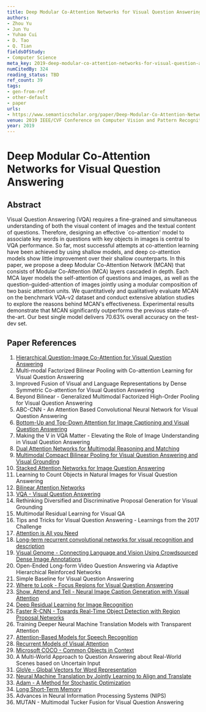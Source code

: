 ```yaml
---
title: Deep Modular Co-Attention Networks for Visual Question Answering
authors:
- Zhou Yu
- Jun Yu
- Yuhao Cui
- D. Tao
- Q. Tian
fieldsOfStudy:
- Computer Science
meta_key: 2019-deep-modular-co-attention-networks-for-visual-question-answering
numCitedBy: 324
reading_status: TBD
ref_count: 39
tags:
- gen-from-ref
- other-default
- paper
urls:
- https://www.semanticscholar.org/paper/Deep-Modular-Co-Attention-Networks-for-Visual-Yu-Yu/8a1744da011375d711ed75fc2d160c6fdca2cf89?sort=total-citations
venue: 2019 IEEE/CVF Conference on Computer Vision and Pattern Recognition (CVPR)
year: 2019
---
```


# Deep Modular Co-Attention Networks for Visual Question Answering

## Abstract

Visual Question Answering (VQA) requires a fine-grained and simultaneous understanding of both the visual content of images and the textual content of questions. Therefore, designing an effective `co-attention' model to associate key words in questions with key objects in images is central to VQA performance. So far, most successful attempts at co-attention learning have been achieved by using shallow models, and deep co-attention models show little improvement over their shallow counterparts. In this paper, we propose a deep Modular Co-Attention Network (MCAN) that consists of Modular Co-Attention (MCA) layers cascaded in depth. Each MCA layer models the self-attention of questions and images, as well as the question-guided-attention of images jointly using a modular composition of two basic attention units. We quantitatively and qualitatively evaluate MCAN on the benchmark VQA-v2 dataset and conduct extensive ablation studies to explore the reasons behind MCAN's effectiveness. Experimental results demonstrate that MCAN significantly outperforms the previous state-of-the-art. Our best single model delivers 70.63% overall accuracy on the test-dev set.

## Paper References

1. [Hierarchical Question-Image Co-Attention for Visual Question Answering](2016-hierarchical-question-image-co-attention-for-visual-question-answering)
2. Multi-modal Factorized Bilinear Pooling with Co-attention Learning for Visual Question Answering
3. Improved Fusion of Visual and Language Representations by Dense Symmetric Co-attention for Visual Question Answering
4. Beyond Bilinear - Generalized Multimodal Factorized High-Order Pooling for Visual Question Answering
5. ABC-CNN - An Attention Based Convolutional Neural Network for Visual Question Answering
6. [Bottom-Up and Top-Down Attention for Image Captioning and Visual Question Answering](2018-bottom-up-and-top-down-attention-for-image-captioning-and-visual-question-answering)
7. Making the V in VQA Matter - Elevating the Role of Image Understanding in Visual Question Answering
8. [Dual Attention Networks for Multimodal Reasoning and Matching](2017-dual-attention-networks-for-multimodal-reasoning-and-matching)
9. [Multimodal Compact Bilinear Pooling for Visual Question Answering and Visual Grounding](2016-multimodal-compact-bilinear-pooling-for-visual-question-answering-and-visual-grounding)
10. [Stacked Attention Networks for Image Question Answering](2016-stacked-attention-networks-for-image-question-answering)
11. Learning to Count Objects in Natural Images for Visual Question Answering
12. [Bilinear Attention Networks](2018-bilinear-attention-networks)
13. [VQA - Visual Question Answering](2015-vqa-visual-question-answering)
14. Rethinking Diversified and Discriminative Proposal Generation for Visual Grounding
15. Multimodal Residual Learning for Visual QA
16. Tips and Tricks for Visual Question Answering - Learnings from the 2017 Challenge
17. [Attention is All you Need](2017-transformer.md)
18. [Long-term recurrent convolutional networks for visual recognition and description](2015-long-term-recurrent-convolutional-networks-for-visual-recognition-and-description)
19. [Visual Genome - Connecting Language and Vision Using Crowdsourced Dense Image Annotations](2016-visual-genome-connecting-language-and-vision-using-crowdsourced-dense-image-annotations)
20. Open-Ended Long-form Video Question Answering via Adaptive Hierarchical Reinforced Networks
21. Simple Baseline for Visual Question Answering
22. [Where to Look - Focus Regions for Visual Question Answering](2016-where-to-look-focus-regions-for-visual-question-answering)
23. [Show, Attend and Tell - Neural Image Caption Generation with Visual Attention](2015-show-attend-and-tell-neural-image-caption-generation-with-visual-attention)
24. [Deep Residual Learning for Image Recognition](2015-resnet.md)
25. [Faster R-CNN - Towards Real-Time Object Detection with Region Proposal Networks](2015-faster-r-cnn-towards-real-time-object-detection-with-region-proposal-networks)
26. Training Deeper Neural Machine Translation Models with Transparent Attention
27. [Attention-Based Models for Speech Recognition](2015-attention-based-models-for-speech-recognition)
28. [Recurrent Models of Visual Attention](2014-recurrent-models-of-visual-attention)
29. [Microsoft COCO - Common Objects in Context](2014-microsoft-coco-common-objects-in-context)
30. A Multi-World Approach to Question Answering about Real-World Scenes based on Uncertain Input
31. [GloVe - Global Vectors for Word Representation](2014-glove-global-vectors-for-word-representation)
32. [Neural Machine Translation by Jointly Learning to Align and Translate](2015-neural-machine-translation-by-jointly-learning-to-align-and-translate)
33. [Adam - A Method for Stochastic Optimization](2015-adam-a-method-for-stochastic-optimization)
34. [Long Short-Term Memory](1997-long-short-term-memory)
35. Advances in Neural Information Processing Systems (NIPS)
36. MUTAN - Multimodal Tucker Fusion for Visual Question Answering
